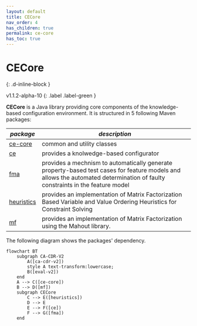 ```yaml
---
layout: default
title: CECore
nav_order: 4
has_children: true
permalink: ce-core
has_toc: true
---
```


# CECore
{: .d-inline-block }

v1.1.2-alpha-10
{: .label .label-green }

**CECore** is a Java library providing core components of the knowledge-based configuration environment.
It is structured in 5 following Maven packages:

| *package*                                       | *description*                            |
|----------------------------------------------|------------------------------------------|
| [ce-core]     | common and utility classes |
| [ce] | provides a knolwedge-based configurator |
| [fma]    | provides a mechnism to automatically generate property-based test cases for feature models and allows the automated determination of faulty constraints in the feature model |
| [heuristics]         | provides an implementation of Matrix Factorization Based Variable and Value Ordering Heuristics for Constraint Solving |
| [mf]      | provides an implementation of Matrix Factorization using the Mahout library. |

The following diagram shows the packages' dependency.

```mermaid
flowchart BT
    subgraph CA-CDR-V2
        A([ca-cdr-v2])
        style A text-transform:lowercase;
        B([eval-v2])
    end
    A --> C([ce-core])
    B --> D([mf])
    subgraph CECore
        C --> E([heuristics])
        D --> E
        E --> F([ce])
        F --> G([fma])
    end
```

<!-- Links -->
[ce-core]: https://github.com/manleviet/CECore/packages/1538019
[ce]: https://github.com/manleviet/CECore/packages/1538662
[fma]: https://github.com/manleviet/CECore/packages/1564988
[heuristics]: https://github.com/manleviet/CECore/packages/1538660
[mf]: https://github.com/manleviet/CECore/packages/1538658